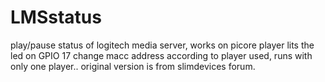 # LMSstatus
play/pause status of logitech media server, works on picore player
lits the led on GPIO 17 
change macc address according to player used, runs with only one player..
original version is from slimdevices forum. 
